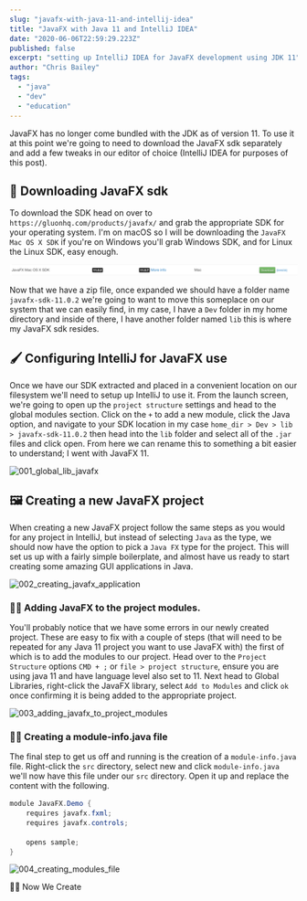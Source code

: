 ```yaml
---
slug: "javafx-with-java-11-and-intellij-idea"
title: "JavaFX with Java 11 and IntelliJ IDEA"
date: "2020-06-06T22:59:29.223Z"
published: false
excerpt: "setting up IntelliJ IDEA for JavaFX development using JDK 11"
author: "Chris Bailey"
tags:
  - "java"
  - "dev"
  - "education"
---
```


JavaFX has no longer come bundled with the JDK as of version 11. To use it at this point we're going to need to download the JavaFX sdk separately and add a few tweaks in our editor of choice (IntelliJ IDEA for purposes of this post).

## 🎨 Downloading JavaFX sdk

To download the SDK head on over to `https://gluonhq.com/products/javafx/` and grab the appropriate SDK for your operating system. I'm on macOS so I will be downloading the `JavaFX Mac OS X SDK` if you're on Windows you'll grab Windows SDK, and for Linux the Linux SDK, easy enough.

![sdk_download](sdk_download.png)

Now that we have a zip file, once expanded we should have a folder name `javafx-sdk-11.0.2` we're going to want to move this someplace on our system that we can easily find, in my case, I have a `Dev` folder in my home directory and inside of there, I have another folder named `lib` this is where my JavaFX sdk resides.

## 🖌 Configuring IntelliJ for JavaFX use

Once we have our SDK extracted and placed in a convenient location on our filesystem we'll need to setup up IntelliJ to use it. From the launch screen, we're going to open up the `project structure` settings and head to the global modules section. Click on the `+` to add a new module, click the Java option, and navigate to your SDK location in my case `home_dir > Dev > lib > javafx-sdk-11.0.2` then head into the `lib` folder and select all of the `.jar` files and click open. From here we can rename this to something a bit easier to understand; I went with JavaFX 11.

![001_global_lib_javafx](001_adding_sdk_to_intellij.gif)

## 🖼 Creating a new JavaFX project

When creating a new JavaFX project follow the same steps as you would for any project in IntelliJ, but instead of selecting `Java` as the type, we should now have the option to pick a `Java FX` type for the project. This will set us up with a fairly simple boilerplate, and almost have us ready to start creating some amazing GUI applications in Java.

![002_creating_javafx_application](002_creating_java_fx_application.gif)

### 👨‍🎤 Adding JavaFX to the project modules.

You'll probably notice that we have some errors in our newly created project. These are easy to fix with a couple of steps (that will need to be repeated for any Java 11 project you want to use JavaFX with) the first of which is to add the modules to our project. Head over to the `Project Structure` options `CMD + ;` or `file > project structure`, ensure you are using java 11 and have language level also set to 11. Next head to Global Libraries, right-click the JavaFX library, select `Add to Modules` and click `ok` once confirming it is being added to the appropriate project.

![003_adding_javafx_to_project_modules](003_adding_javafx_sdk_to_project.gif)

### 👩‍🎤 Creating a module-info.java file

The final step to get us off and running is the creation of a `module-info.java` file. Right-click the `src` directory, select new and click `module-info.java` we'll now have this file under our `src` directory. Open it up and replace the content with the following.

```java
module JavaFX.Demo {
    requires javafx.fxml;
    requires javafx.controls;

    opens sample;
}
```

![004_creating_modules_file](004_creating_module_info.gif)

👩‍🎨 Now We Create
